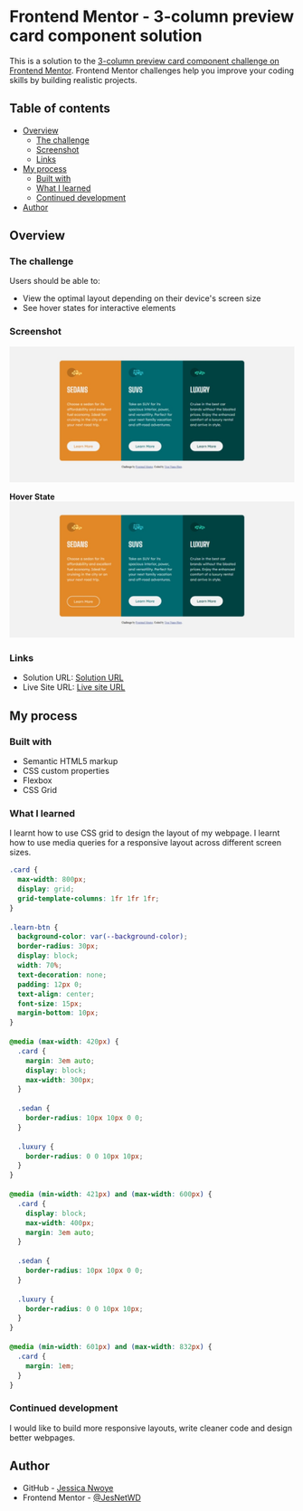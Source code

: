 # Frontend Mentor - 3-column preview card component solution

This is a solution to the [3-column preview card component challenge on Frontend Mentor](https://www.frontendmentor.io/challenges/3column-preview-card-component-pH92eAR2-). Frontend Mentor challenges help you improve your coding skills by building realistic projects.

## Table of contents

- [Overview](#overview)
  - [The challenge](#the-challenge)
  - [Screenshot](#screenshot)
  - [Links](#links)
- [My process](#my-process)
  - [Built with](#built-with)
  - [What I learned](#what-i-learned)
  - [Continued development](#continued-development)
- [Author](#author)

## Overview

### The challenge

Users should be able to:

- View the optimal layout depending on their device's screen size
- See hover states for interactive elements

### Screenshot

![](./images/Screenshot.jpeg)

**Hover State**
![](./images/Screenshot-active.jpeg)

### Links

- Solution URL: [Solution URL](https://www.frontendmentor.io/solutions/responsive-3-column-preview-card-component-using-css-grid-and-flexbox-49pjXEm_lx)
- Live Site URL: [Live site URL](https://jesnetwd.github.io/Frontend-Mentor-3-column-preview-card-component/)

## My process

### Built with

- Semantic HTML5 markup
- CSS custom properties
- Flexbox
- CSS Grid

### What I learned

I learnt how to use CSS grid to design the layout of my webpage. I learnt how to use media queries for a responsive layout across different screen sizes.

```css
.card {
  max-width: 800px;
  display: grid;
  grid-template-columns: 1fr 1fr 1fr;
}

.learn-btn {
  background-color: var(--background-color);
  border-radius: 30px;
  display: block;
  width: 70%;
  text-decoration: none;
  padding: 12px 0;
  text-align: center;
  font-size: 15px;
  margin-bottom: 10px;
}

@media (max-width: 420px) {
  .card {
    margin: 3em auto;
    display: block;
    max-width: 300px;
  }

  .sedan {
    border-radius: 10px 10px 0 0;
  }

  .luxury {
    border-radius: 0 0 10px 10px;
  }
}

@media (min-width: 421px) and (max-width: 600px) {
  .card {
    display: block;
    max-width: 400px;
    margin: 3em auto;
  }

  .sedan {
    border-radius: 10px 10px 0 0;
  }

  .luxury {
    border-radius: 0 0 10px 10px;
  }
}

@media (min-width: 601px) and (max-width: 832px) {
  .card {
    margin: 1em;
  }
}
```

### Continued development

I would like to build more responsive layouts, write cleaner code and design better webpages.

## Author

- GitHub - [Jessica Nwoye](https://github.com/JesNetWD)
- Frontend Mentor - [@JesNetWD](https://www.frontendmentor.io/profile/JesNetWD)
